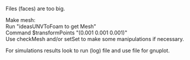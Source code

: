 Files (faces) are too big. </br>

Make mesh: </br>
Run "ideasUNVToFoam to get Mesh" </br>
Command $transformPoints "(0.001 0.001 0.001)" </br>
Use checkMesh and/or setSet to make some manipulations if necessary.</br>

For simulations results look to run (log) file and use file for gnuplot.

